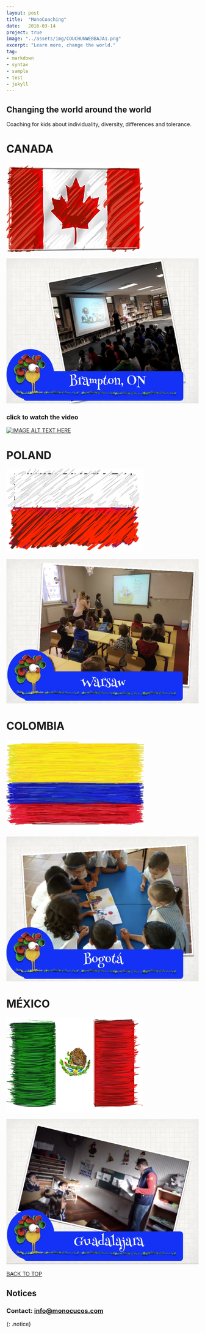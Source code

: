 ```yaml
---
layout: post
title:  "MonoCoaching"
date:   2016-03-14
project: true
image: "../assets/img/COUCHUNWEBBAJA1.png"
excerpt: "Learn more, change the world."
tag:
- markdown
- syntax
- sample
- test
- jekyll
---
```


## Changing the world around the world

Coaching for kids about individuality, diversity, differences and tolerance.

# CANADA
![Logo](../assets/img/bandera-1.png)

![Logo](../assets/img/tacan.jpg)

### click to watch the video
[![IMAGE ALT TEXT HERE](https://img.youtube.com/vi/aZwHni_mAnk/0.jpg)](https://www.youtube.com/watch?v=aZwHni_mAnk)

# POLAND
![Logo](../assets/img/banderapolaca-1.png)

![Logo](../assets/img/tawa.jpg)

# COLOMBIA
![Logo](../assets/img/banderacolombia-1.png)

![Logo](../assets/img/tacol.jpg)

# MÉXICO

![Logo](../assets/img/banderamexico-1.png)

![Logo](../assets/img/tamex.jpg)


<div markdown="0"><a href="#" class="btn btn-success">BACK TO TOP</a></div>



## Notices

### **Contact:**    info@monocucos.com

{: .notice}
